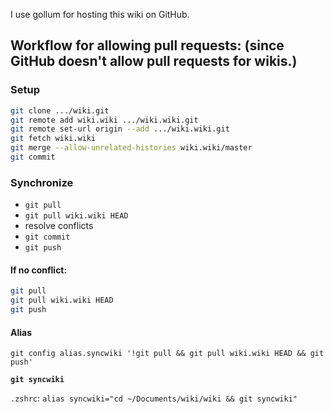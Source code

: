 I use gollum for hosting this wiki on GitHub.

## Workflow for allowing pull requests: (since GitHub doesn't allow pull requests for wikis.)

### Setup
```sh
git clone .../wiki.git
git remote add wiki.wiki .../wiki.wiki.git
git remote set-url origin --add .../wiki.wiki.git
git fetch wiki.wiki
git merge --allow-unrelated-histories wiki.wiki/master
git commit
```

### Synchronize
* `git pull`
* `git pull wiki.wiki HEAD`
* resolve conflicts
* `git commit`
* `git push`

#### If no conflict:
```sh
git pull
git pull wiki.wiki HEAD
git push
```

#### Alias
`git config alias.syncwiki '!git pull && git pull wiki.wiki HEAD && git push'`

**`git syncwiki`**

`.zshrc`: `alias syncwiki="cd ~/Documents/wiki/wiki && git syncwiki"`

